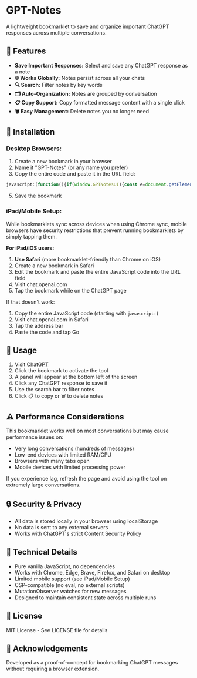 # GPT-Notes

A lightweight bookmarklet to save and organize important ChatGPT responses across multiple conversations.

## 🌟 Features

- **Save Important Responses:** Select and save any ChatGPT response as a note
- **🌐 Works Globally:** Notes persist across all your chats
- **🔍 Search:** Filter notes by key words
- **🗂️ Auto-Organization:** Notes are grouped by conversation
- **📋 Copy Support:** Copy formatted message content with a single click
- **🗑️ Easy Management:** Delete notes you no longer need

## 🚀 Installation

### Desktop Browsers:
1. Create a new bookmark in your browser
2. Name it "GPT-Notes" (or any name you prefer)
3. Copy the entire code and paste it in the URL field:

```javascript
javascript:(function(){if(window.GPTNotesUI){const e=document.getElementById("gptnotes-panel-ui");if(e){e.style.display=e.style.display==="none"?"flex":"none";return}}window.GPTNotes=JSON.parse(localStorage.getItem("gptnotes-quick")||"[]");window.GPTNotesUI=true;window.notesModeActive=false;const t=document.createElement("div");t.id="gptnotes-panel-ui";t.style="position:fixed;bottom:20px;left:20px;z-index:9999;background:#f0f4f9;border:1px solid #c9d7e8;border-radius:8px;box-shadow:0 2px 10px rgba(0,0,0,0.1);font-family:Arial,sans-serif;font-size:14px;color:#333;width:300px;max-height:500px;display:flex;flex-direction:column;";t.innerHTML=`<div style="background:#6b4fbb;color:white;padding:8px 12px;display:flex;justify-content:space-between;align-items:center;cursor:move;border-top-left-radius:8px;border-top-right-radius:8px;"><span style="font-weight:bold;">📝 GPTNotes Panel</span><div><button id="notes-mode" style="background:none;border:none;color:white;font-size:14px;cursor:pointer;margin-right:8px;" title="Enter save mode">Save</button><button id="export-notes" style="background:none;border:none;color:white;font-size:14px;cursor:pointer;margin-right:8px;" title="Export notes">Export</button><button id="minimize-notes" style="background:none;border:none;color:white;font-size:14px;cursor:pointer;margin-right:4px;" title="Minimize panel">–</button><button id="close-notes" style="background:none;border:none;color:white;font-size:16px;cursor:pointer;" title="Close panel">✕</button></div></div><div id="notes-panel-content"><div id="notes-search" style="padding:8px;border-bottom:1px solid #e0e7f1;"><input type="text" placeholder="Search notes..." style="width:100%;padding:6px;border:1px solid #c9d7e8;border-radius:4px;"></div><div id="notes-container" style="padding:8px;overflow-y:auto;flex-grow:1;max-height:400px;"><div id="empty-notes-message" style="text-align:center;color:#777;padding:20px;">No notes yet. Click "Save" to enter save mode, then click on any ChatGPT message to save it.</div></div></div>`;document.body.appendChild(t);const n=t.querySelector("div");let o=false,i,r;n.addEventListener("mousedown",e=>{if(e.target.tagName==="BUTTON")return;o=true;i=e.clientX-t.getBoundingClientRect().left;r=e.clientY-t.getBoundingClientRect().top});document.addEventListener("mousemove",e=>{if(!o)return;t.style.left=`${e.clientX-i}px`;t.style.top=`${e.clientY-r}px`});document.addEventListener("mouseup",()=>{o=false});window.initNotesMode=function(){if(window.notesModeActive)return;window.notesModeActive=true;const e=Array.from(document.querySelectorAll('[data-message-author-role="assistant"]')).filter(e=>!e.closest('[data-testid="conversation-turn-counter"]'));e.forEach(e=>{e.style.transition="outline 0.3s ease";e.style.outline="2px dashed #6b4fbb";e.style.cursor="pointer";e.dataset.originalOutline=e.style.outline;e.dataset.originalCursor=e.style.cursor;e.addEventListener("click",s)});document.addEventListener("keydown",c);const t=document.getElementById("notes-mode");if(t){t.style.color="#ffcc00";t.title="Exit save mode (ESC)"}d("Save mode active. Click any ChatGPT message to save it, or press ESC to cancel.")};function a(){if(!window.notesModeActive)return;document.querySelectorAll('[data-message-author-role="assistant"]').forEach(e=>{e.style.outline="";e.style.cursor="";e.removeEventListener("click",s)});document.removeEventListener("keydown",c);window.notesModeActive=false;const e=document.getElementById("notes-mode");if(e){e.style.color="white";e.title="Enter save mode"}}function c(e){if(e.key==="Escape"&&window.notesModeActive){a();d("Save mode cancelled.")}}function s(e){if(e.target.tagName==="A"||e.target.tagName==="BUTTON"||e.target.closest("a")||e.target.closest("button")){return}const t=this;const n=t.querySelector(".markdown-content, .markdown, .whitespace-pre-wrap");if(!n){d("Couldn't find message content.",true);return}if(!t.dataset.noteId){t.dataset.noteId=Date.now()+"-"+Math.random().toString(36).substr(2,9)}const o=t.dataset.noteId;
```
5. Save the bookmark

### iPad/Mobile Setup:
While bookmarklets sync across devices when using Chrome sync, mobile browsers have security restrictions that prevent running bookmarklets by simply tapping them.

**For iPad/iOS users:**
1. **Use Safari** (more bookmarklet-friendly than Chrome on iOS)
2. Create a new bookmark in Safari
3. Edit the bookmark and paste the entire JavaScript code into the URL field
4. Visit chat.openai.com
5. Tap the bookmark while on the ChatGPT page

If that doesn't work:
1. Copy the entire JavaScript code (starting with `javascript:`)
2. Visit chat.openai.com in Safari
3. Tap the address bar
4. Paste the code and tap Go

## 📖 Usage

1. Visit [ChatGPT](https://chat.openai.com)
2. Click the bookmark to activate the tool
3. A panel will appear at the bottom left of the screen
4. Click any ChatGPT response to save it
5. Use the search bar to filter notes
6. Click 📋 to copy or 🗑️ to delete notes

## ⚠️ Performance Considerations

This bookmarklet works well on most conversations but may cause performance issues on:
- Very long conversations (hundreds of messages)
- Low-end devices with limited RAM/CPU
- Browsers with many tabs open
- Mobile devices with limited processing power

If you experience lag, refresh the page and avoid using the tool on extremely large conversations.

## 🔒 Security & Privacy

- All data is stored locally in your browser using localStorage
- No data is sent to any external servers
- Works with ChatGPT's strict Content Security Policy

## 🧰 Technical Details

- Pure vanilla JavaScript, no dependencies
- Works with Chrome, Edge, Brave, Firefox, and Safari on desktop
- Limited mobile support (see iPad/Mobile Setup)
- CSP-compatible (no eval, no external scripts)
- MutationObserver watches for new messages
- Designed to maintain consistent state across multiple runs

## 📝 License

MIT License - See LICENSE file for details

## 🙏 Acknowledgements

Developed as a proof-of-concept for bookmarking ChatGPT messages without requiring a browser extension.
